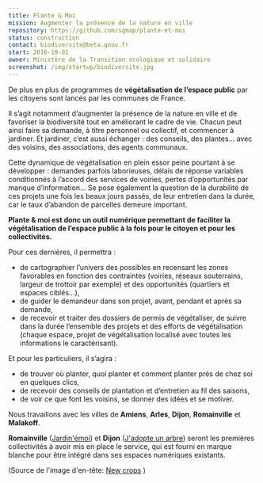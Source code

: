 ```yaml
---
title: Plante & Moi
mission: Augmenter la présence de la nature en ville
repository: https://github.com/sgmap/plante-et-moi
status: construction
contact: biodiversite@beta.gouv.fr
start: 2016-10-01
owner: Ministère de la Transition écologique et solidaire
screenshot: /img/startup/biodiversite.jpg
---
```


De plus en plus de programmes de __végétalisation de l’espace public__ par les citoyens sont lancés par les communes de France.

Il s’agit notamment d’augmenter la présence de la nature en ville et de favoriser la biodiversité tout en améliorant le cadre de vie. Chacun peut ainsi faire sa demande, à titre personnel ou collectif, et commencer à jardiner. Et jardiner, c’est aussi échanger : des conseils, des plantes… avec des voisins, des associations, des agents communaux.

Cette dynamique de végétalisation en plein essor peine pourtant à se développer : demandes parfois laborieuses, délais de réponse variables conditionnés à l’accord des services de voiries, pertes d’opportunités par manque d’information… Se pose également la question de la durabilité de ces projets une fois les beaux jours passés, de leur entretien dans la durée, car le taux d’abandon de parcelles demeure important.

__Plante & moi est donc un outil numérique permettant de faciliter la végétalisation de l’espace public à la fois pour le citoyen et pour les collectivités.__

Pour ces dernières, il permettra :

* de cartographier l’univers des possibles en recensant les zones favorables en fonction des contraintes (voiries, réseaux souterrains, largeur de trottoir par exemple) et des opportunités (quartiers et espaces ciblés…),
* de guider le demandeur dans son projet, avant, pendant et après sa demande,
* de recevoir et traiter des dossiers de permis de végétaliser, de suivre dans la durée l’ensemble des projets et des efforts de végétalisation (chaque espace, projet de végétalisation localisé avec toutes les informations le caractérisant).


Et pour les particuliers, il s’agira :

* de trouver où planter, quoi planter et comment planter près de chez soi en quelques clics,
* de recevoir des conseils de plantation et d’entretien au fil des saisons,
* de voir ce que font les voisins, se donner des idées et se motiver.

Nous travaillons avec les villes de __Amiens__, __Arles__, __Dijon__, __Romainville__ et __Malakoff__.

__Romainville__ ([Jardin'émoi](http://romainville.plante-et-moi.fr/jardin-emoi/)) et __Dijon__ ([J'adopte un arbre](jadopteunarbre.dijon.fr)) seront les premières collectivités à avoir mis en place le service, qui est fourni en marque blanche pour être intégré dans ses espaces numériques existants.

(Source de l'image d'en-tête: [New crops](https://www.flickr.com/photos/22748341@N00/2737299930/) )
